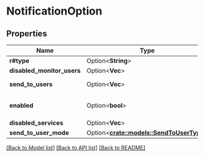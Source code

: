 # NotificationOption

## Properties

Name | Type | Description | Notes
------------ | ------------- | ------------- | -------------
**r#type** | Option<**String**> |  | [optional]
**disabled_monitor_users** | Option<**Vec<String>**> | Gets or sets user Ids to not monitor (it's opt out). | [optional]
**send_to_users** | Option<**Vec<String>**> | Gets or sets user Ids to send to (if SendToUserMode == Custom). | [optional]
**enabled** | Option<**bool**> | Gets or sets a value indicating whether this MediaBrowser.Model.Notifications.NotificationOption is enabled. | [optional]
**disabled_services** | Option<**Vec<String>**> | Gets or sets the disabled services. | [optional]
**send_to_user_mode** | Option<[**crate::models::SendToUserType**](SendToUserType.md)> |  | [optional]

[[Back to Model list]](../README.md#documentation-for-models) [[Back to API list]](../README.md#documentation-for-api-endpoints) [[Back to README]](../README.md)


